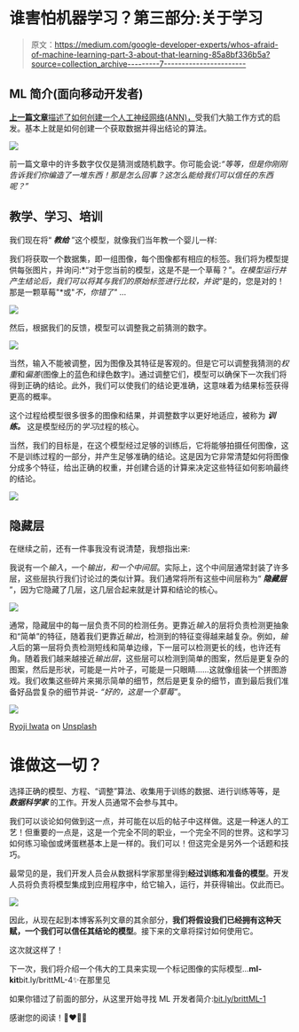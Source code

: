 # 谁害怕机器学习？第三部分:关于学习

> 原文：<https://medium.com/google-developer-experts/whos-afraid-of-machine-learning-part-3-about-that-learning-85a8bf336b5a?source=collection_archive---------7----------------------->

## ML 简介(面向移动开发者)

[**上一篇文章**描述了如何创建一个人工神经网络(ANN)，](/@britt.barak/whos-afraid-of-machine-learning-part-2-making-a-machine-that-can-learn-a3c6d2715e26)受我们大脑工作方式的启发。基本上就是如何创建一个获取数据并得出结论的算法。

![](img/f30fdb7307c04246c5bb67e5ee02b516.png)

前一篇文章中的许多数字仅仅是猜测或随机数字。你可能会说:*“等等，但是你刚刚告诉我们你编造了一堆东西！那是怎么回事？这怎么能给我们可以信任的东西呢？”*

## 教学、学习、培训

我们现在将“ ***教给*** ”这个模型，就像我们当年教一个婴儿一样:

我们将获取一个数据集，即一组图像，每个图像都有相应的标签。我们将为模型提供每张图片，并询问:*“对于您当前的模型，这是不是一个草莓？”。*在模型运行并产生结论后，我们可以将其与我们的原始标签进行比较，并说*“是的，您是对的！那是一颗草莓"*或"*不，你错了"* …

![](img/1b0f3bf3995b4c66371816cc88605da0.png)

然后，根据我们的反馈，模型可以调整我之前猜测的数字。

![](img/94f707f226ad5e8d6cef0ec5aa0167a9.png)

当然，输入不能被调整，因为图像及其特征是客观的。但是它可以调整我猜测的*权重*和*偏差*(图像上的蓝色和绿色数字)。通过调整它们，模型可以确保下一次我们将得到正确的结论。此外，我们可以使我们的结论更准确，这意味着为结果标签获得更高的概率。

这个过程给模型很多很多的图像和结果，并调整数字以更好地适应，被称为 ***训练。*** 这是模型经历的*学习*过程的核心。

当然，我们的目标是，在这个模型经过足够的训练后，它将能够拍摄任何图像，这不是训练过程的一部分，并产生足够准确的结论。这是因为它非常清楚如何将图像分成多个特征，给出正确的权重，并创建合适的计算来决定这些特征如何影响最终的结论。

![](img/abf91b82897a4be05c656fcb95adf55b.png)

## 隐藏层

在继续之前，还有一件事我没有说清楚，我想指出来:

我说有一个*输入*，一个*输出，*和一个*中间层*。实际上，这个中间层通常封装了许多层，这些层执行我们讨论过的类似计算。我们通常将所有这些中间层称为“ ***隐藏层*** ”，因为它隐藏了几层，这几层合起来就是计算和结论的核心。

![](img/5d64c49880dcd5875288013bb267ad7b.png)

通常，隐藏层中的每一层负责不同的检测任务。更靠近*输入*的层将负责检测更抽象和“简单”的特征，随着我们更靠近*输出*，检测到的特征变得越来越复杂。例如，*输入*后的第一层将负责检测短线和简单边缘，下一层可以检测更长的线，也许还有角。随着我们越来越接近*输出层*，这些层可以检测到简单的图案，然后是更复杂的图案，然后是形状，可能是一片叶子，可能是一只眼睛……这就像组装一个拼图游戏。我们收集这些碎片来揭示简单的细节，然后是更复杂的细节，直到最后我们准备好品尝复杂的细节并说- *“好的，这是一个草莓”*。

![](img/378a3bc0cec0fcad09616c090b51abee.png)

[Ryoji Iwata](https://unsplash.com/@ryoji__iwata?utm_source=medium&utm_medium=referral) on [Unsplash](https://unsplash.com?utm_source=medium&utm_medium=referral)

# 谁做这一切？

选择正确的模型、方程、“调整”算法、收集用于训练的数据、进行训练等等，是 ***数据科学家*** 的工作。开发人员通常不会参与其中。

我们可以谈论如何做到这一点，并可能在以后的帖子中这样做。这是一种迷人的工艺！但重要的一点是，这是一个完全不同的职业，一个完全不同的世界。这和学习如何练习瑜伽或烤蛋糕基本上是一样的。我们可以！但这完全是另外一个话题和技巧。

最常见的是，我们开发人员会从数据科学家那里得到**经过训练和准备的模型**。开发人员将负责将模型集成到应用程序中，给它输入，运行，并获得输出。仅此而已。

![](img/a78956d55472dfdc162208ec3b91d020.png)

因此，从现在起到本博客系列文章的其余部分，**我们将假设我们已经拥有这种天赋，一个我们可以信任其结论的模型**。接下来的文章将探讨如何使用它。

这次就这样了！

下一次，我们将介绍一个伟大的工具来实现一个标记图像的实际模型…**ml-kit**bit.ly/brittML-4✨在那里见

如果你错过了前面的部分，从这里开始寻找 ML 开发者简介:[bit.ly/brittML-1](http://bit.ly/brittML-1)

感谢您的阅读！👏❤🐸🍓